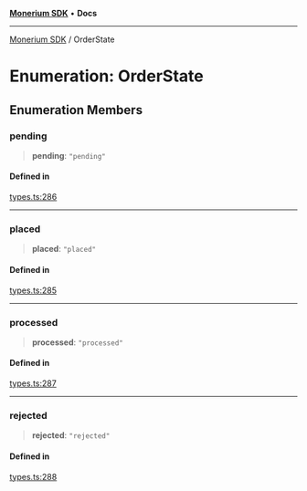 [**Monerium SDK**](../README.md) • **Docs**

***

[Monerium SDK](../README.md) / OrderState

# Enumeration: OrderState

## Enumeration Members

### pending

> **pending**: `"pending"`

#### Defined in

[types.ts:286](https://github.com/monerium/js-monorepo/blob/90e863940da8623462a29ce3ac59bdfdcf20271e/packages/sdk/src/types.ts#L286)

***

### placed

> **placed**: `"placed"`

#### Defined in

[types.ts:285](https://github.com/monerium/js-monorepo/blob/90e863940da8623462a29ce3ac59bdfdcf20271e/packages/sdk/src/types.ts#L285)

***

### processed

> **processed**: `"processed"`

#### Defined in

[types.ts:287](https://github.com/monerium/js-monorepo/blob/90e863940da8623462a29ce3ac59bdfdcf20271e/packages/sdk/src/types.ts#L287)

***

### rejected

> **rejected**: `"rejected"`

#### Defined in

[types.ts:288](https://github.com/monerium/js-monorepo/blob/90e863940da8623462a29ce3ac59bdfdcf20271e/packages/sdk/src/types.ts#L288)
